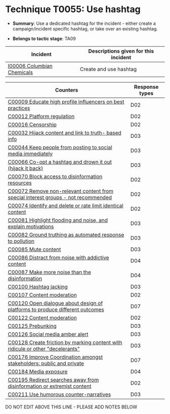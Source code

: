 # Technique T0055: Use hashtag

* **Summary**: Use a dedicated hashtag for the incident - either create a campaign/incident specific hashtag, or take over an existing hashtag.

* **Belongs to tactic stage**: TA09


| Incident | Descriptions given for this incident |
| -------- | -------------------- |
| [I00006 Columbian Chemicals](../incidents/I00006.md) | Create and use hashtag |



| Counters | Response types |
| -------- | -------------- |
| [C00009 Educate high profile influencers on best practices](../counters/C00009.md) | D02 |
| [C00012 Platform regulation](../counters/C00012.md) | D02 |
| [C00016 Censorship](../counters/C00016.md) | D02 |
| [C00032 Hijack content and link to truth- based info](../counters/C00032.md) | D03 |
| [C00044 Keep people from posting to social media immediately](../counters/C00044.md) | D03 |
| [C00066 Co-opt a hashtag and drown it out (hijack it back)](../counters/C00066.md) | D03 |
| [C00070 Block access to disinformation resources](../counters/C00070.md) | D02 |
| [C00072 Remove non-relevant content from special interest groups - not recommended](../counters/C00072.md) | D02 |
| [C00074 Identify and delete or rate limit identical content](../counters/C00074.md) | D02 |
| [C00081 Highlight flooding and noise, and explain motivations](../counters/C00081.md) | D03 |
| [C00082 Ground truthing as automated response to pollution](../counters/C00082.md) | D03 |
| [C00085 Mute content](../counters/C00085.md) | D03 |
| [C00086 Distract from noise with addictive content](../counters/C00086.md) | D04 |
| [C00087 Make more noise than the disinformation](../counters/C00087.md) | D04 |
| [C00100 Hashtag jacking](../counters/C00100.md) | D03 |
| [C00107 Content moderation](../counters/C00107.md) | D02 |
| [C00120 Open dialogue about design of platforms to produce different outcomes](../counters/C00120.md) | D07 |
| [C00122 Content moderation](../counters/C00122.md) | D02 |
| [C00125 Prebunking](../counters/C00125.md) | D03 |
| [C00126 Social media amber alert](../counters/C00126.md) | D03 |
| [C00128 Create friction by marking content with ridicule or other "decelerants"](../counters/C00128.md) | D03 |
| [C00176 Improve Coordination amongst stakeholders: public and private](../counters/C00176.md) | D07 |
| [C00184 Media exposure](../counters/C00184.md) | D04 |
| [C00195 Redirect searches away from disinformation or extremist content ](../counters/C00195.md) | D02 |
| [C00211 Use humorous counter-narratives](../counters/C00211.md) | D03 |


DO NOT EDIT ABOVE THIS LINE - PLEASE ADD NOTES BELOW